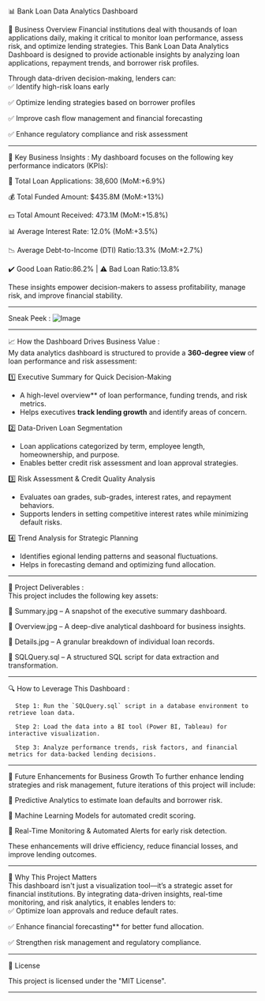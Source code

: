 


📊 Bank Loan Data Analytics Dashboard 

🔎 Business Overview
Financial institutions deal with thousands of loan applications daily, making it critical to monitor loan performance, assess risk, and optimize lending strategies. This Bank Loan Data Analytics Dashboard is designed to provide actionable insights by analyzing loan applications, repayment trends, and borrower risk profiles.  

Through data-driven decision-making, lenders can:  
✅ Identify high-risk loans early 
 
✅ Optimize lending strategies based on borrower profiles  

✅ Improve cash flow management and financial forecasting  

✅ Enhance regulatory compliance and risk assessment  

---

📌 Key Business Insights : 
My dashboard focuses on the following key performance indicators (KPIs):
 
📌 Total Loan Applications: 38,600 (MoM:+6.9%) 
 
💰 Total Funded Amount: $435.8M (MoM:+13%)  

💵 Total Amount Received: 473.1M  (MoM:+15.8%)  

📊 Average Interest Rate: 12.0% (MoM:+3.5%)  

📉 Average Debt-to-Income (DTI) Ratio:13.3% (MoM:+2.7%)  

✔️ Good Loan Ratio:86.2% | ⚠️ Bad Loan Ratio:13.8%

These insights empower decision-makers to assess profitability, manage risk, and improve financial stability.  

---
Sneak Peek : 
![Image](https://github.com/user-attachments/assets/3cdd4914-0505-4106-ba0f-cd4adba3a6b2)



---

📈 How the Dashboard Drives Business Value :   
My data analytics dashboard is structured to provide a **360-degree view** of loan performance and risk assessment:  

1️⃣ Executive Summary for Quick Decision-Making
- A high-level overview** of loan performance, funding trends, and risk metrics.  
- Helps executives **track lending growth** and identify areas of concern.  

2️⃣ Data-Driven Loan Segmentation
- Loan applications categorized by term, employee length, homeownership, and purpose.  
- Enables better credit risk assessment and loan approval strategies.  

3️⃣ Risk Assessment & Credit Quality Analysis 
- Evaluates oan grades, sub-grades, interest rates, and repayment behaviors.  
- Supports lenders in setting competitive interest rates while minimizing default risks.  

4️⃣ Trend Analysis for Strategic Planning
- Identifies egional lending patterns and seasonal fluctuations.  
- Helps in forecasting demand and optimizing fund allocation.  

---

📂 Project Deliverables :   
This project includes the following key assets:  

📌 Summary.jpg – A snapshot of the executive summary dashboard.  

📌 Overview.jpg – A deep-dive analytical dashboard for business insights. 
 
📌 Details.jpg – A granular breakdown of individual loan records.  

📌 SQLQuery.sql – A structured SQL script for data extraction and transformation.  

---

🔍 How to Leverage This Dashboard :

      Step 1: Run the `SQLQuery.sql` script in a database environment to retrieve loan data.  

      Step 2: Load the data into a BI tool (Power BI, Tableau) for interactive visualization.  

      Step 3: Analyze performance trends, risk factors, and financial metrics for data-backed lending decisions.  

---

🚀 Future Enhancements for Business Growth
To further enhance lending strategies and risk management, future iterations of this project will include:  

🔹 Predictive Analytics to estimate loan defaults and borrower risk.  

🔹 Machine Learning Models for automated credit scoring.  

🔹 Real-Time Monitoring & Automated Alerts for early risk detection.  

These enhancements will drive efficiency, reduce financial losses, and improve lending outcomes.  

---

🎯 Why This Project Matters  
This dashboard isn't just a visualization tool—it’s a strategic asset for financial institutions. By integrating data-driven insights, real-time monitoring, and risk analytics, it enables lenders to:  
✅ Optimize loan approvals and reduce default rates.  

✅ Enhance financial forecasting** for better fund allocation.  

✅ Strengthen risk management and regulatory compliance.  


---

📜 License

This project is licensed under the "MIT License".  

---

